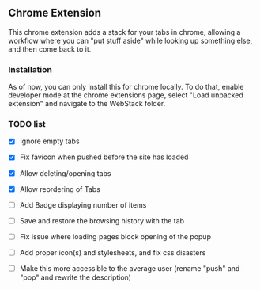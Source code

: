 ## Chrome Extension

This chrome extension adds a stack for your tabs in chrome, allowing a workflow where you can "put stuff aside" while looking up something else, and then come back to it.

### Installation

As of now, you can only install this for chrome locally. To do that, enable developer mode at the chrome extensions page, select "Load unpacked extension" and navigate to the WebStack folder.

### TODO list

- [x] Ignore empty tabs
- [x] Fix favicon when pushed before the site has loaded
- [x] Allow deleting/opening tabs
- [x] Allow reordering of Tabs
- [ ] Add Badge displaying number of items
- [ ] Save and restore the browsing history with the tab
- [ ] Fix issue where loading pages block opening of the popup
- [ ] Add proper icon(s) and stylesheets, and fix css disasters
- [ ] Make this more accessible to the average user (rename "push" and "pop" and rewrite the description)

